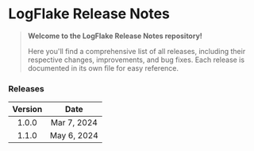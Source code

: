 LogFlake Release Notes
===================

> **Welcome to the LogFlake Release Notes repository!**
> 
> Here you'll find a comprehensive list of all releases, including their respective changes, improvements, and bug fixes. Each release is documented in its own file for easy reference.

### Releases

| Version | Date |
|:---:|:---:|
| 1.0.0 | Mar 7, 2024 |
| 1.1.0 | May 6, 2024 |
